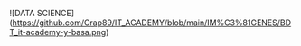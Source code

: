 ![DATA SCIENCE]
(https://github.com/Crap89/IT_ACADEMY/blob/main/IM%C3%81GENES/BDT_it-academy-y-basa.png)
